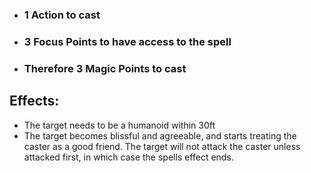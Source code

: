 - ### 1 Action to cast
- ### 3 Focus Points to have access to the spell
- ### Therefore 3 Magic Points to cast

## Effects:
- The target needs to be a humanoid within 30ft
- The target becomes blissful and agreeable, and starts treating the caster as a good friend. The target will not attack the caster unless attacked first, in which case the spells effect ends.